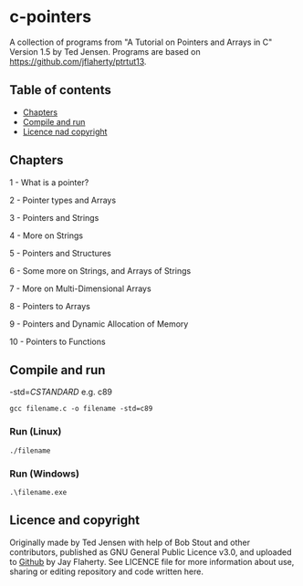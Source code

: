 # c-pointers
A collection of programs from "A Tutorial on Pointers and Arrays in C" Version 1.5 by Ted Jensen. Programs are based on https://github.com/jflaherty/ptrtut13.

## Table of contents
* [Chapters](#chapters)
* [Compile and run](#compile-and-run)
* [Licence nad copyright](#licence-and-copyright)

## Chapters
1 - What is a pointer?

2 - Pointer types and Arrays

3 - Pointers and Strings

4 - More on Strings

5 - Pointers and Structures

6 - Some more on Strings, and Arrays of Strings

7 - More on Multi-Dimensional Arrays

8 - Pointers to Arrays

9 - Pointers and Dynamic Allocation of Memory

10 - Pointers to Functions

## Compile and run
-std=*CSTANDARD* e.g. c89
```
gcc filename.c -o filename -std=c89
```
### Run (Linux)
```
./filename
```
### Run (Windows)
```
.\filename.exe
```

## Licence and copyright
Originally made by Ted Jensen with help of Bob Stout and other contributors, published as GNU General Public Licence v3.0, and uploaded to [Github](https://github.com/jflaherty/ptrtut13) by Jay Flaherty. See LICENCE file for more information about use, sharing or editing repository and code written here.
